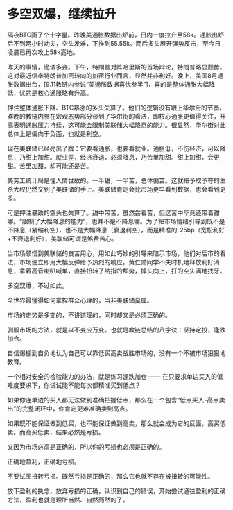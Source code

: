 # 多空双爆，继续拉升

隔夜BTC画了个十字星。昨晚美通胀数据出炉前，日内一度拉升至58k。通胀出炉后不到两小时功夫，空头发难，下推到55.55k。而后多头展开强势反击，至今日凌晨已再次攻上58k高地。

昨天的事情，诡谲多姿。下午，特朗普对阵哈里斯的首场辩论，特朗普略显颓势。这对最近信奉特朗普加密转向的加密行业而言，显然并非利好。晚上，美国8月通胀数据出台，[9.11教链内参说“美通胀数据喜忧参半”]，喜的是整体通胀大幅降低，忧的是核心通胀略有升高。

押注整体通胀下降、BTC暴涨的多头失算了。他们的逻辑没有跟上华尔街的节奏。昨晚的教链内参在宏观态势部分谈到了华尔街的看法，即核心通胀更值得关注，升高表明通胀压力持续，这可能会限制美联储大幅降息的能力。很显然，华尔街对此总体上是偏向于负面，也就是利空。

现在美联储已经亮出了牌：它要看通胀，也要看就业。通胀低，不伤经济，可以降息，乃甜上加甜。就业差，经济衰退，必须降息，乃苦里加甜。甜上加甜，会更甜。苦里加甜，却可能还是苦。

美劳工统计局是懂人情世故的。一半甜，一半苦，总体偏苦。这就把予取予夺的生杀大权仍然交到了美联储的手上。美联储肯定会比市场更早看到数据，也会看到更多。

可是押注暴跌的空头也失算了。甜中带苦，虽然尝着苦，但这苦中毕竟还带着甜哪。“限制了大幅降息的能力”，也并不是不降息哪。为了把市场情绪引导到既不是不降息（紧缩利空），也不是大幅降息（衰退利空），而是精准的-25bp（宽松利好+不衰退利好），美联储可谓是煞费苦心。

当市场领悟到美联储的良苦用心，用如此巧妙的引导来暗示市场，他们对后市的看法，市场便立即用大幅反弹给予热烈的响应。黄仁勋同学不失时机地释放利好消息，拿着高音喇叭喊单，直接扭转了纳指的颓势，掉头向上，打的空头满地找牙。

多空双爆，不过如此。

全世界最懂得如何拿捏群众心理的，当非美联储莫属。

市场的走势是多变的，不讲道理的，同时却又是必须正确的。

驯服市场的方法，就是以不变应万变。也就是教链总结的八字诀：坚持定投，逢跌加仓。

自信爆棚到自负地认为自己可以靠低买高卖战胜市场的，没有一个不被市场狠狠地教育。

一个相对安全的检验能力的办法，就是练习逢跌加仓 —— 在只要求单边买入的低难度要求下，你试试能不能每次都精准买到低点？

如果你连单边的买入都无法做到准确把握低点，那么在一个包含“低点买入-高点卖出”的完整闭环中，你肯定更难准确卖到高点。

如果既不能保证做到低买，也不能保证做到高卖，那么就会成为它的反面，高买低卖。而高买低卖，结果必然是亏损。

又因为市场必须是正确的，所以你的亏损也必须是正确的。

正确地盈利，正确地亏损。

不要试图扭转亏损。既然亏损是正确的，那么它也就不存在被扭转的可能性。

放下盈利的执念，放弃亏损的正确，认识到自己的错误，开始尝试通往盈利的正确方法，盈利也就是理所当然、自然而然的了。
